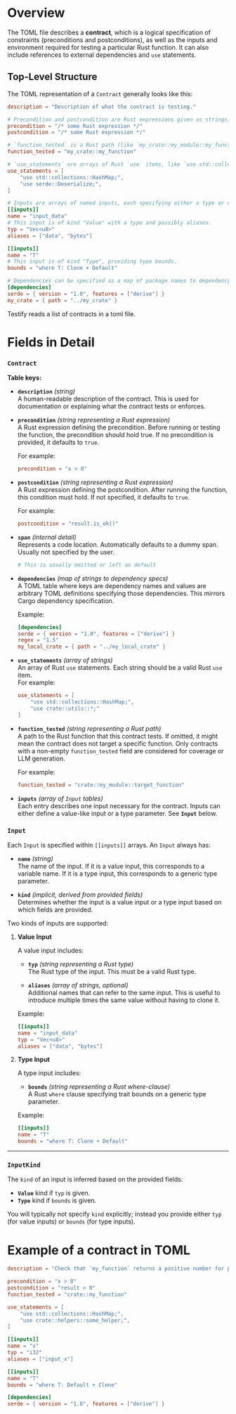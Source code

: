 # Overview

The TOML file describes a **contract**, which is a logical specification of constraints (preconditions and postconditions), as well as the inputs and environment required for testing a particular Rust function. It can also include references to external dependencies and `use` statements.

## Top-Level Structure

The TOML representation of a `Contract` generally looks like this:

```toml
description = "Description of what the contract is testing."

# Precondition and postcondition are Rust expressions given as strings.
precondition = "/* some Rust expression */"
postcondition = "/* some Rust expression */"

# `function_tested` is a Rust path (like `my_crate::my_module::my_function`).
function_tested = "my_crate::my_function"

# `use_statements` are arrays of Rust `use` items, like `use std::collections::HashMap;`.
use_statements = [
    "use std::collections::HashMap;",
    "use serde::Deserialize;",
]

# Inputs are arrays of named inputs, each specifying either a type or value kind.
[[inputs]]
name = "input_data"
# This input is of kind "Value" with a type and possibly aliases.
typ = "Vec<u8>"
aliases = ["data", "bytes"]

[[inputs]]
name = "T"
# This input is of kind "Type", providing type bounds.
bounds = "where T: Clone + Default"

# Dependencies can be specified as a map of package names to dependency specs.
[dependencies]
serde = { version = "1.0", features = ["derive"] }
my_crate = { path = "../my_crate" }

```

Testify reads a list of contracts in a toml file.

# Fields in Detail

### `Contract`

**Table keys:**

- **`description`** *(string)*  
  A human-readable description of the contract. This is used for documentation or explaining what the contract tests or enforces.

- **`precondition`** *(string representing a Rust expression)*  
  A Rust expression defining the precondition. Before running or testing the function, the precondition should hold true. If no precondition is provided, it defaults to `true`.

  For example:  
  ```toml
  precondition = "x > 0"
  ```

- **`postcondition`** *(string representing a Rust expression)*  
  A Rust expression defining the postcondition. After running the function, this condition must hold. If not specified, it defaults to `true`.

  For example:  
  ```toml
  postcondition = "result.is_ok()"
  ```

- **`span`** *(internal detail)*  
  Represents a code location. Automatically defaults to a dummy span. Usually not specified by the user.  
  ```toml
  # This is usually omitted or left as default
  ```

- **`dependencies`** *(map of strings to dependency specs)*  
  A TOML table where keys are dependency names and values are arbitrary TOML definitions specifying those dependencies. This mirrors Cargo dependency specification.

  Example:
  ```toml
  [dependencies]
  serde = { version = "1.0", features = ["derive"] }
  regex = "1.5"
  my_local_crate = { path = "../my_local_crate" }
  ```

- **`use_statements`** *(array of strings)*  
  An array of Rust `use` statements. Each string should be a valid Rust `use` item.  
  For example:
  ```toml
  use_statements = [
      "use std::collections::HashMap;",
      "use crate::utils::*;"
  ]
  ```

- **`function_tested`** *(string representing a Rust path)*  
  A path to the Rust function that this contract tests. If omitted, it might mean the contract does not target a specific function. Only contracts with a non-empty `function_tested` field are considered for coverage or LLM generation.

  For example:
  ```toml
  function_tested = "crate::my_module::target_function"
  ```

- **`inputs`** *(array of `Input` tables)*  
  Each entry describes one input necessary for the contract. Inputs can either define a value-like input or a type parameter. See **`Input`** below.

### `Input`

Each `Input` is specified within `[[inputs]]` arrays. An `Input` always has:

- **`name`** *(string)*  
  The name of the input. If it is a value input, this corresponds to a variable name. If it is a type input, this corresponds to a generic type parameter.

- **`kind`** *(implicit, derived from provided fields)*  
  Determines whether the input is a value input or a type input based on which fields are provided.

Two kinds of inputs are supported:

1. **Value Input**
   
   A value input includes:
   - **`typ`** *(string representing a Rust type)*  
     The Rust type of the input. This must be a valid Rust type.
   
   - **`aliases`** *(array of strings, optional)*  
     Additional names that can refer to the same input. This is useful to introduce multiple times the same value without having to clone it.

   Example:
   ```toml
   [[inputs]]
   name = "input_data"
   typ = "Vec<u8>"
   aliases = ["data", "bytes"]
   ```

2. **Type Input**
   
   A type input includes:
   - **`bounds`** *(string representing a Rust where-clause)*  
     A Rust `where` clause specifying trait bounds on a generic type parameter.

   Example:
   ```toml
   [[inputs]]
   name = "T"
   bounds = "where T: Clone + Default"
   ```

---

### `InputKind`

The `kind` of an input is inferred based on the provided fields:

- **`Value`** kind if `typ` is given.
- **`Type`** kind if `bounds` is given.

You will typically not specify `kind` explicitly; instead you provide either `typ` (for value inputs) or `bounds` (for type inputs).

# Example of a contract in TOML

```toml
description = "Check that `my_function` returns a positive number for positive inputs."

precondition = "x > 0"
postcondition = "result > 0"
function_tested = "crate::my_function"

use_statements = [
    "use std::collections::HashMap;",
    "use crate::helpers::some_helper;",
]

[[inputs]]
name = "x"
typ = "i32"
aliases = ["input_x"]

[[inputs]]
name = "T"
bounds = "where T: Default + Clone"

[dependencies]
serde = { version = "1.0", features = ["derive"] }
```
